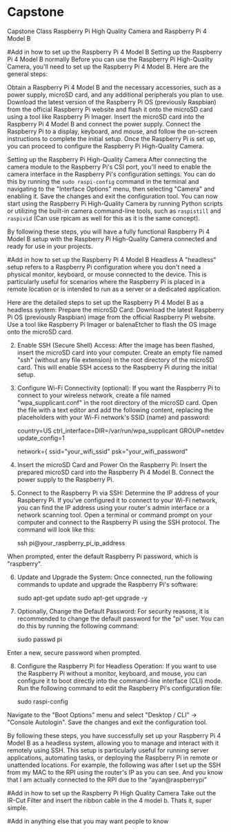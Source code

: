 # Capstone
Capstone Class Raspberry Pi High Quality Camera and Raspberry Pi 4 Model B 

#Add in how to set up the Raspberry Pi 4 Model B 
Setting up the Raspberry Pi 4 Model B normally 
Before you can use the Raspberry Pi High-Quality Camera, you'll need to set up the Raspberry Pi 4 Model B. Here are the general steps:

Obtain a Raspberry Pi 4 Model B and the necessary accessories, such as a power supply, microSD card, and any additional peripherals you plan to use.
Download the latest version of the Raspberry Pi OS (previously Raspbian) from the official Raspberry Pi website and flash it onto the microSD card using a tool like Raspberry Pi Imager.
Insert the microSD card into the Raspberry Pi 4 Model B and connect the power supply.
Connect the Raspberry Pi to a display, keyboard, and mouse, and follow the on-screen instructions to complete the initial setup.
Once the Raspberry Pi is set up, you can proceed to configure the Raspberry Pi High-Quality Camera.

Setting up the Raspberry Pi High-Quality Camera
After connecting the camera module to the Raspberry Pi's CSI port, you'll need to enable the camera interface in the Raspberry Pi's configuration settings.
You can do this by running the `sudo raspi-config` command in the terminal and navigating to the "Interface Options" menu, then selecting "Camera" and enabling it.
Save the changes and exit the configuration tool.
You can now start using the Raspberry Pi High-Quality Camera by running Python scripts or utilizing the built-in camera command-line tools, such as `raspistill` and `raspivid` (Can use rpicam as well for this as it is the same concept).


By following these steps, you will have a fully functional Raspberry Pi 4 Model B setup with the Raspberry Pi High-Quality Camera connected and ready for use in your projects.


#Add in how to set up the Raspberry Pi 4 Model B Headless 
A "headless" setup refers to a Raspberry Pi configuration where you don't need a physical monitor, keyboard, or mouse connected to the device. This is particularly useful for scenarios where the Raspberry Pi is placed in a remote location or is intended to run as a server or a dedicated application.

Here are the detailed steps to set up the Raspberry Pi 4 Model B as a headless system:
Prepare the microSD Card:
Download the latest Raspberry Pi OS (previously Raspbian) image from the official Raspberry Pi website.
Use a tool like Raspberry Pi Imager or balenaEtcher to flash the OS image onto the microSD card.

2. Enable SSH (Secure Shell) Access:
After the image has been flashed, insert the microSD card into your computer.
Create an empty file named "ssh" (without any file extension) in the root directory of the microSD card. This will enable SSH access to the Raspberry Pi during the initial setup.

3. Configure Wi-Fi Connectivity (optional):
If you want the Raspberry Pi to connect to your wireless network, create a file named "wpa_supplicant.conf" in the root directory of the microSD card.
Open the file with a text editor and add the following content, replacing the placeholders with your Wi-Fi network's SSID (name) and password:

      country=US
      ctrl_interface=DIR=/var/run/wpa_supplicant GROUP=netdev
      update_config=1

      network={
          ssid="your_wifi_ssid"
          psk="your_wifi_password"

4. Insert the microSD Card and Power On the Raspberry Pi:
Insert the prepared microSD card into the Raspberry Pi 4 Model B.
Connect the power supply to the Raspberry Pi.

5. Connect to the Raspberry Pi via SSH:
Determine the IP address of your Raspberry Pi. If you've configured it to connect to your Wi-Fi network, you can find the IP address using your router's admin interface or a network scanning tool.
Open a terminal or command prompt on your computer and connect to the Raspberry Pi using the SSH protocol. The command will look like this:

      ssh pi@your_raspberry_pi_ip_address

When prompted, enter the default Raspberry Pi password, which is "raspberry".

6. Update and Upgrade the System:
Once connected, run the following commands to update and upgrade the Raspberry Pi's software:

      sudo apt-get update
      sudo apt-get upgrade -y

7. Optionally, Change the Default Password:
For security reasons, it is recommended to change the default password for the "pi" user. You can do this by running the following command:

      sudo passwd pi

Enter a new, secure password when prompted.

8. Configure the Raspberry Pi for Headless Operation:
If you want to use the Raspberry Pi without a monitor, keyboard, and mouse, you can configure it to boot directly into the command-line interface (CLI) mode.
Run the following command to edit the Raspberry Pi's configuration file:

      sudo raspi-config

Navigate to the "Boot Options" menu and select "Desktop / CLI" -> "Console Autologin".
Save the changes and exit the configuration tool.




By following these steps, you have successfully set up your Raspberry Pi 4 Model B as a headless system, allowing you to manage and interact with it remotely using SSH. This setup is particularly useful for running server applications, automating tasks, or deploying the Raspberry Pi in remote or unattended locations. For example, the following was after I set up the SSH from my MAC to the RPI using the router's IP as you can see. And you know that I am actually connected to the RPI due to the “ayan@raspberrypi”


#Add in how to set up the Raspberry Pi High Quality Camera 
Take out the IR-Cut Filter and insert the ribbon cable in the 4 model b. Thats it, super simple.

#Add in anything else that you may want people to know
